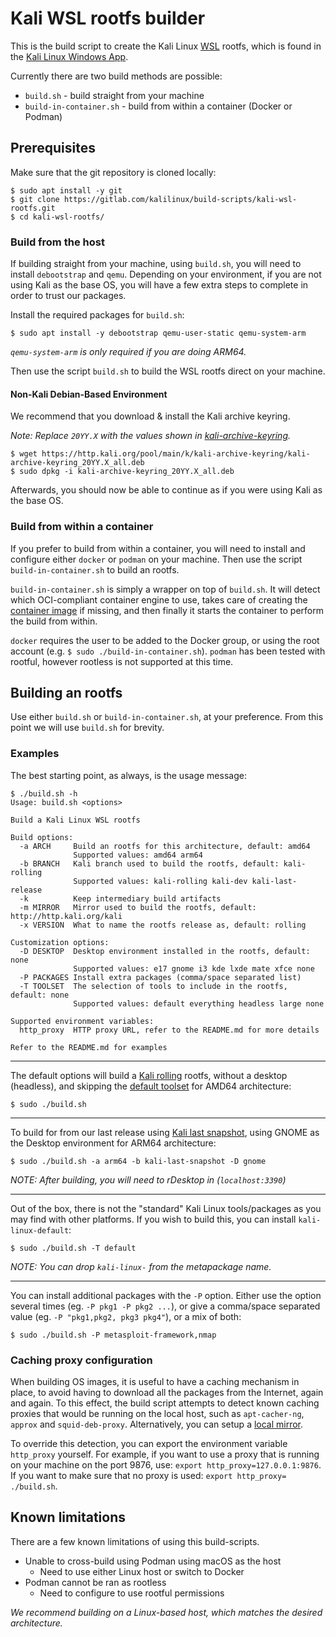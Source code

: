 # Kali WSL rootfs builder

This is the build script to create the Kali Linux [WSL](https://www.kali.org/docs/wsl/) rootfs, which is found in the [Kali Linux Windows App](https://www.microsoft.com/store/apps/9PKR34TNCV07).

Currently there are two build methods are possible:

- `build.sh` - build straight from your machine
- `build-in-container.sh` - build from within a container (Docker or Podman)

## Prerequisites

Make sure that the git repository is cloned locally:

```console
$ sudo apt install -y git
$ git clone https://gitlab.com/kalilinux/build-scripts/kali-wsl-rootfs.git
$ cd kali-wsl-rootfs/
```

### Build from the host

If building straight from your machine, using `build.sh`, you will need to install `debootstrap` and `qemu`.
Depending on your environment, if you are not using Kali as the base OS, you will have a few extra steps to complete in order to trust our packages.

Install the required packages for `build.sh`:

<!--
  This should match what is in: ./Dockerfile
-->

```console
$ sudo apt install -y debootstrap qemu-user-static qemu-system-arm
```

_`qemu-system-arm` is only required if you are doing ARM64._

Then use the script `build.sh` to build the WSL rootfs direct on your machine.

#### Non-Kali Debian-Based Environment

We recommend that you download & install the Kali archive keyring.

_Note: Replace `20YY.X` with the values shown in [kali-archive-keyring](https://http.kali.org/pool/main/k/kali-archive-keyring/)._

```console
$ wget https://http.kali.org/pool/main/k/kali-archive-keyring/kali-archive-keyring_20YY.X_all.deb
$ sudo dpkg -i kali-archive-keyring_20YY.X_all.deb
```

Afterwards, you should now be able to continue as if you were using Kali as the base OS.

### Build from within a container

If you prefer to build from within a container, you will need to install and configure either `docker` or `podman` on your machine.
Then use the script `build-in-container.sh` to build an rootfs.

`build-in-container.sh` is simply a wrapper on top of `build.sh`. It will detect which OCI-compliant container engine to use, takes care of creating the [container image](Dockerfile) if missing, and then finally it starts the container to perform the build from within.

`docker` requires the user to be added to the Docker group, or using the root account (e.g. `$ sudo ./build-in-container.sh`).
`podman` has been tested with rootful, however rootless is not supported at this time.

## Building an rootfs

Use either `build.sh` or `build-in-container.sh`, at your preference.
From this point we will use `build.sh` for brevity.

### Examples

The best starting point, as always, is the usage message:

```console
$ ./build.sh -h
Usage: build.sh <options>

Build a Kali Linux WSL rootfs

Build options:
  -a ARCH     Build an rootfs for this architecture, default: amd64
              Supported values: amd64 arm64
  -b BRANCH   Kali branch used to build the rootfs, default: kali-rolling
              Supported values: kali-rolling kali-dev kali-last-release
  -k          Keep intermediary build artifacts
  -m MIRROR   Mirror used to build the rootfs, default: http://http.kali.org/kali
  -x VERSION  What to name the rootfs release as, default: rolling

Customization options:
  -D DESKTOP  Desktop environment installed in the rootfs, default: none
              Supported values: e17 gnome i3 kde lxde mate xfce none
  -P PACKAGES Install extra packages (comma/space separated list)
  -T TOOLSET  The selection of tools to include in the rootfs, default: none
              Supported values: default everything headless large none

Supported environment variables:
  http_proxy  HTTP proxy URL, refer to the README.md for more details

Refer to the README.md for examples
```

- - -

The default options will build a [Kali rolling](https://www.kali.org/docs/general-use/kali-branches/) rootfs, without a desktop (headless), and skipping the [default toolset](https://www.kali.org/docs/general-use/metapackages/) for AMD64 architecture:

```console
$ sudo ./build.sh
```

- - -

To build for from our last release using [Kali last snapshot](https://www.kali.org/docs/general-use/kali-branches/), using GNOME as the Desktop environment for ARM64 architecture:

```console
$ sudo ./build.sh -a arm64 -b kali-last-snapshot -D gnome
```

_NOTE: After building, you will need to rDesktop in (`localhost:3390`)_

- - -

Out of the box, there is not the "standard" Kali Linux tools/packages as you may find with other platforms.
If you wish to build this, you can install `kali-linux-default`:


```console
$ sudo ./build.sh -T default
```

_NOTE: You can drop `kali-linux-` from the metapackage name._

- - -

You can install additional packages with the `-P` option.
Either use the option several times (eg. `-P pkg1 -P pkg2 ...`), or give a comma/space separated value (eg. `-P "pkg1,pkg2, pkg3 pkg4"`), or a mix of both:

```console
$ sudo ./build.sh -P metasploit-framework,nmap
```

### Caching proxy configuration

When building OS images, it is useful to have a caching mechanism in place, to avoid having to download all the packages from the Internet, again and again.
To this effect, the build script attempts to detect known caching proxies that would be running on the local host, such as `apt-cacher-ng`, `approx` and `squid-deb-proxy`. Alternatively, you can setup a [local mirror](https://www.kali.org/docs/community/setting-up-a-kali-linux-mirror/).

To override this detection, you can export the environment variable `http_proxy` yourself.
For example, if you want to use a proxy that is running on your machine on the port 9876, use: `export http_proxy=127.0.0.1:9876`.
If you want to make sure that no proxy is used: `export http_proxy= ./build.sh`.

## Known limitations

There are a few known limitations of using this build-scripts.

- Unable to cross-build using Podman using macOS as the host
  - Need to use either Linux host or switch to Docker
- Podman cannot be ran as rootless
  - Need to configure to use rootful permissions

_We recommend building on a Linux-based host, which matches the desired architecture._
